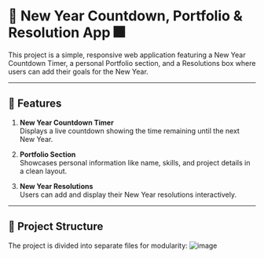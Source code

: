 # 🎉 New Year Countdown, Portfolio & Resolution App 🎆

This project is a simple, responsive web application featuring a New Year Countdown Timer, a personal Portfolio section, and a Resolutions box where users can add their goals for the New Year.

---

## 🚀 Features

1. **New Year Countdown Timer**  
   Displays a live countdown showing the time remaining until the next New Year.

2. **Portfolio Section**  
   Showcases personal information like name, skills, and project details in a clean layout.

3. **New Year Resolutions**  
   Users can add and display their New Year resolutions interactively.

---

## 📂 Project Structure

The project is divided into separate files for modularity:
![image](https://github.com/user-attachments/assets/03bae705-1a69-43e3-96f1-f13dec31d784)

